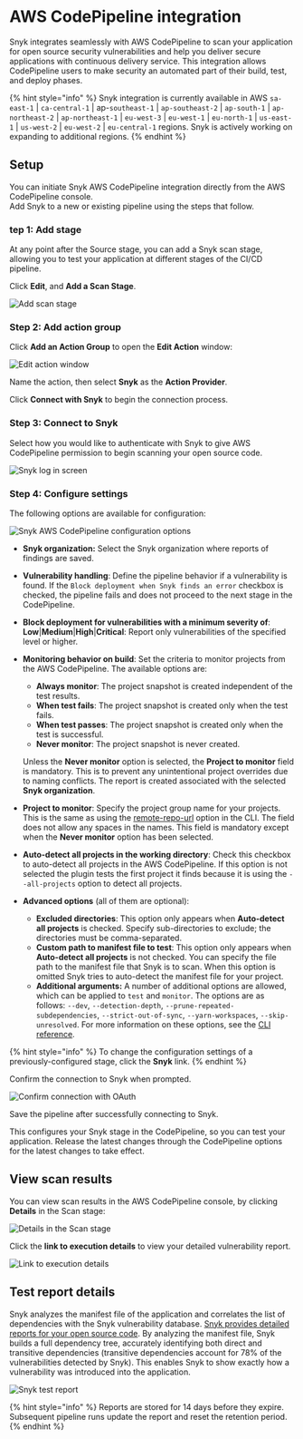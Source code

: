 # AWS CodePipeline integration

Snyk integrates seamlessly with AWS CodePipeline to scan your application for open source security vulnerabilities and help you deliver secure applications with continuous delivery service. This integration allows CodePipeline users to make security an automated part of their build, test, and deploy phases.

{% hint style="info" %}
Snyk integration is currently available in AWS `sa-east-1` | `ca-central-1` | ap-`southeast-1` | `ap-southeast-2` | `ap-south-1` | `ap-northeast-2` | `ap-northeast-1` | `eu-west-3` | `eu-west-1` | `eu-north-1` | `us-east-1` | `us-west-2` | `eu-west-2` | `eu-central-1` regions. Snyk is actively working on expanding to additional regions.
{% endhint %}

## Setup

You can initiate Snyk AWS CodePipeline integration directly from the AWS CodePipeline console.\
Add Snyk to a new or existing pipeline using the steps that follow.



### tep 1: Add stage

At any point after the Source stage, you can add a Snyk scan stage, allowing you to test your application at different stages of the CI/CD pipeline.

Click **Edit**, and **Add a Scan Stage**.

![Add scan stage](../../../.gitbook/assets/aws-cp-add-stage.png)

### Step 2: Add action group

Click **Add an Action Group** to open the **Edit Action** window:

![Edit action window](../../../.gitbook/assets/aws-cp-edit-action.png)

Name the action, then select **Snyk** as the **Action Provider**.

Click **Connect with Snyk** to begin the connection process.

### Step 3: Connect to Snyk

Select how you would like to authenticate with Snyk to give AWS CodePipeline permission to begin scanning your open source code.

![Snyk log in screen](../../../.gitbook/assets/snyk-cp-int-config.png)

### Step 4: Configure settings

The following options are available for configuration:

![Snyk AWS CodePipeline configuration options](../../../.gitbook/assets/Snyk\_AWS\_CodePipeline\_Config\_y\_CodePipeline\_-\_AWS\_Developer\_Tools\_png.png)

* **Snyk organization:** Select the Snyk organization where reports of findings are saved.
* **Vulnerability handling**: Define the pipeline behavior if a vulnerability is found. If the `Block deployment when Snyk finds an error` checkbox is checked, the pipeline fails and does not proceed to the next stage in the CodePipeline.
* **Block deployment for vulnerabilities with a minimum severity of**: **Low**|**Medium**|**High**|**Critical**: Report only vulnerabilities of the specified level or higher.
*   **Monitoring behavior on build**: Set the criteria to monitor projects from the AWS CodePipeline. The available options are:

    * **Always monitor**: The project snapshot is created independent of the test results.
    * **When test fails**: The project snapshot is created only when the test fails.
    * **When test passes**: The project snapshot is created only when the test is successful.
    * **Never monitor**: The project snapshot is never created.

    Unless the **Never monitor** option is selected, the **Project to monitor** field is mandatory. This is to prevent any unintentional project overrides due to naming conflicts. The report is created associated with the selected **Snyk organization**.
* **Project to monitor**: Specify the project group name for your projects. This is the same as using the [remote-repo-url](https://support.snyk.io/hc/en-us/articles/360000910677-Snyk-CLI-monitored-projects-are-created-with-IDs-in-the-project-name) option in the CLI. The field does not allow any spaces in the names. This field is mandatory except when the **Never monitor** option has been selected.
* **Auto-detect all projects in the working directory**: Check this checkbox to auto-detect all projects in the AWS CodePipeline. If this option is not selected the plugin tests the first project it finds because it is using the `--all-projects` option to detect all projects.
* **Advanced options** (all of them are optional):
  * **Excluded directories**: This option only appears when **Auto-detect all projects** is checked. Specify sub-directories to exclude; the directories must be comma-separated.
  * **Custom path to manifest file to test**: This option only appears when **Auto-detect all projects** is not checked. You can specify the file path to the manifest file that Snyk is to scan. When this option is omitted Snyk tries to auto-detect the manifest file for your project.
  * **Additional arguments:** A number of additional options are allowed, which can be applied to `test` and `monitor`. The options are as follows: `--dev`, `--detection-depth`, `--prune-repeated-subdependencies`, `--strict-out-of-sync`, `--yarn-workspaces`, `--skip-unresolved`. For more information on these options, see the [CLI reference](https://docs.snyk.io/features/snyk-cli/cli-reference).

{% hint style="info" %}
To change the configuration settings of a previously-configured stage, click the **Snyk** link.
{% endhint %}

Confirm the connection to Snyk when prompted.

![Confirm connection with OAuth](../../../.gitbook/assets/aws-cp-confirm-oauth.png)

Save the pipeline after successfully connecting to Snyk.

This configures your Snyk stage in the CodePipeline, so you can test your application. Release the latest changes through the CodePipeline options for the latest changes to take effect.

## View scan results

You can view scan results in the AWS CodePipeline console, by clicking **Details** in the Scan stage:

![Details in the Scan stage](../../../.gitbook/assets/aws-cp-findings-report.png)

Click the **link to execution details** to view your detailed vulnerability report.

![Link to execution details](../../../.gitbook/assets/image4-2-.png)

## Test report details

Snyk analyzes the manifest file of the application and correlates the list of dependencies with the Snyk vulnerability database. [Snyk provides detailed reports for your open source code](../../../features/snyk-reports/reports-overview.md). By analyzing the manifest file, Snyk builds a full dependency tree, accurately identifying both direct and transitive dependencies (transitive dependencies account for 78% of the vulnerabilities detected by Snyk). This enables Snyk to show exactly how a vulnerability was introduced into the application.

![Snyk test report](../../../.gitbook/assets/prototype.png)

{% hint style="info" %}
Reports are stored for 14 days before they expire. Subsequent pipeline runs update the report and reset the retention period.
{% endhint %}
